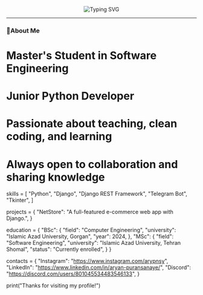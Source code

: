 <p align="center">
  <img src="https://readme-typing-svg.demolab.com?font=Fira+Code&duration=2500&pause=1000&color=39FF14&center=true&vCenter=true&width=435&lines=Hi+there!+I%27m+Aryan;Love+to+Code+and+Teach" alt="Typing SVG" />
</p>


---

### 👤About Me
# Master's Student in Software Engineering
# Junior Python Developer
# Passionate about teaching, clean coding, and learning
# Always open to collaboration and sharing knowledge

skills = [
    "Python",
    "Django",
    "Django REST Framework",
    "Telegram Bot",
    "Tkinter",
]

projects = {
    "NetStore": "A full-featured e-commerce web app with Django.",
}

education = {
    "BSc": {
        "field": "Computer Engineering",
        "university": "Islamic Azad University, Gorgan",
        "year": 2024,
    },
    "MSc": {
        "field": "Software Engineering",
        "university": "Islamic Azad University, Tehran Shomal",
        "status": "Currently enrolled",
    }
}

contacts = {
    "Instagram": "https://www.instagram.com/arypnsy",
    "LinkedIn": "https://www.linkedin.com/in/aryan-puransanaye/",
    "Discord": "https://discord.com/users/801045534483546133",
}

print("Thanks for visiting my profile!")
